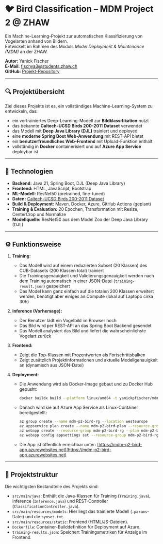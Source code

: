 # 🐦 Bird Classification – MDM Project 2 @ ZHAW

Ein Machine-Learning-Projekt zur automatischen Klassifizierung von Vogelarten anhand von Bildern.  
Entwickelt im Rahmen des Moduls *Model Deployment & Maintenance (MDM)* an der ZHAW.

**Autor:** Yanick Fischer  
**E-Mail:** fischya3@students.zhaw.ch  
**GitHub:** [Projekt-Repository](https://github.com/yanickfischer/mdm-project2-birdclassification)

---

## 🔍 Projektübersicht

Ziel dieses Projekts ist es, ein vollständiges Machine-Learning-System zu entwickeln, das:

- ein vortrainiertes Deep-Learning-Modell zur **Bildklassifikation** nutzt
- das bekannte **Caltech-UCSD Birds 200-2011 Dataset** verwendet
- das Modell mit **Deep Java Library (DJL)** trainiert und deployed
- eine **moderne Spring Boot Web-Anwendung** mit REST-API bietet
- ein **benutzerfreundliches Web-Frontend** mit Upload-Funktion enthält
- vollständig in **Docker** containerisiert und auf **Azure App Service** deploybar ist

---

## 🧠 Technologien

- **Backend:** Java 21, Spring Boot, DJL (Deep Java Library)
- **Frontend:** HTML, JavaScript, Bootstrap
- **ML-Modell:** ResNet50 (pretrained, fine-tuned)
- **Daten:** [Caltech-UCSD Birds 200-2011 Dataset](https://www.vision.caltech.edu/datasets/cub_200_2011/)
- **Build & Deployment:** Maven, Docker, Azure, GitHub Actions (geplant)
- **Training & Evaluation:** 20 Epochen, Transformation mit Resize, CenterCrop und Normalize
- **Modellquelle:** ResNet50 aus dem Model Zoo der Deep Java Library (DJL)

---

## ⚙️ Funktionsweise

1. **Training:**
   - Das Modell wird auf einem reduzierten Subset (20 Klassen) des CUB-Datasets (200 Klassen total) trainiert
   - Die Trainingsgenauigkeit und Validierungsgenauigkeit werden nach dem Training automatisch in einer JSON-Datei (`training-result.json`) gespeichert
   - Das Model kann ganz einfach auf die totalen 200 Klassen erweitert werden, benötigt aber einiges an Compute (lokal auf Laptopo cirka 30h)

2. **Inference (Vorhersage):**
   - Der Benutzer lädt ein Vogelbild im Browser hoch
   - Das Bild wird per REST-API an das Spring Boot Backend gesendet
   - Das Modell analysiert das Bild und liefert die wahrscheinlichste Vogelart zurück

3. **Frontend:**
   - Zeigt die Top-Klassen mit Prozentwerten als Fortschrittsbalken
   - Zeigt zusätzlich Projektinformationen und aktuelle Modellgenauigkeit an (dynamisch aus JSON-Datei)

4. **Deployment:**
   - Die Anwendung wird als Docker-Image gebaut und zu Docker Hub gepusht:
     ```bash
     docker buildx build --platform linux/amd64 -t yanickpfischer/mdm-birdclassification:latest --push .
     ```
   - Danach wird sie auf Azure App Service als Linux-Container bereitgestellt:
     ```bash
     az group create --name mdm-p2-bird-rg --location westeurope
     az appservice plan create --name mdm-p2-bird-plan --resource-group mdm-p2-bird-rg --sku F1 --is-linux
     az webapp create --resource-group mdm-p2-bird-rg --plan mdm-p2-bird-plan --name mdm-p2-bird-app --deployment-container-image-name yanickpfischer/mdm-birdclassification:latest
     az webapp config appsettings set --resource-group mdm-p2-bird-rg --name mdm-p2-bird-app --settings WEBSITES_PORT=8080
     ```

   - Die App ist öffentlich erreichbar unter: [https://mdm-p2-bird-app.azurewebsites.net](https://mdm-p2-bird-app.azurewebsites.net)

---

## 📁 Projektstruktur

Die wichtigsten Bestandteile des Projekts sind:

- `src/main/java`: Enthält die Java-Klassen für Training (`Training.java`), Inference (`Inference.java`) und REST-Controller (`ClassificationController.java`).
- `src/main/resources/models`: Hier liegt das trainierte Modell (`.params`-Datei) und die `synset.txt`.
- `src/main/resources/static`: Frontend (HTML/JS-Dateien).
- `Dockerfile`: Container-Builddefinition für Deployment auf Azure.
- `training-results.json`: Speichert Trainingsmetriken für Anzeige im Frontend.
